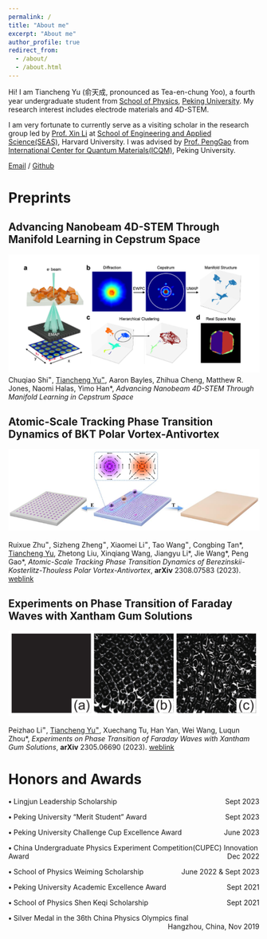 ```yaml
---
permalink: /
title: "About me"
excerpt: "About me"
author_profile: true
redirect_from: 
  - /about/
  - /about.html
---
```


Hi! I am Tiancheng Yu (俞天成, pronounced as Tea-en-chung Yoo), a fourth year undergraduate student from [School of Physics](https://phy.pku.edu.cn/), [Peking University](https://www.pku.edu.cn/). My research interest includes electrode materials and 4D-STEM.

I am very fortunate to currently serve as a visiting scholar in the research group led by [Prof. Xin Li](https://scholar.harvard.edu/lixin) at [School of Engineering and Applied Science(SEAS)](https://seas.harvard.edu/), Harvard University. 
I was advised by [Prof. PengGao](https://scholar.google.com/citations?hl=en&user=JQLol_0AAAAJ) from [International Center for Quantum Materials(ICQM)](http://icqm.pku.edu.cn/gyzx/gyzx_gyzx/index.htm), Peking University.

[Email](mailto:tianchengyu@fas.harvard.edu) / [Github](https://github.com/TianchengYu2001)

Preprints
======

Advancing Nanobeam 4D-STEM Through Manifold Learning in Cepstrum Space
-----
<img src="../images/cepstrum.png" alt="Figure 0">
Chuqiao Shi<sup>=</sup>, <span style="text-decoration: underline;">Tiancheng Yu<sup>=</sup></span>, Aaron Bayles, Zhihua Cheng, Matthew R. Jones, Naomi Halas, Yimo Han&#42;,
<i>Advancing Nanobeam 4D-STEM Through Manifold Learning in Cepstrum Space</i>


Atomic-Scale Tracking Phase Transition Dynamics of BKT Polar Vortex-Antivortex
-----
<img src="../images/fig1.png" alt="Figure 1">

Ruixue Zhu<sup>=</sup>, Sizheng Zheng<sup>=</sup>, Xiaomei Li<sup>=</sup>, Tao Wang<sup>=</sup>, Congbing Tan&#42;, <span style="text-decoration: underline;">Tiancheng Yu</span>, 
Zhetong Liu, Xinqiang Wang, Jiangyu Li&#42;, Jie Wang&#42;, Peng Gao&#42;, 
<i>Atomic-Scale Tracking Phase Transition Dynamics of Berezinskii-Kosterlitz-Thouless Polar Vortex-Antivortex</i>, **arXiv** 2308.07583 (2023). 
[weblink](https://arxiv.org/abs/2308.07583)

Experiments on Phase Transition of Faraday Waves with Xantham Gum Solutions
-----
<img src="../images/fig2.png" alt="Figure 2">

Peizhao Li<sup>=</sup>, <span style="text-decoration: underline;">Tiancheng Yu<sup>=</sup></span>, Xuechang Tu, Han Yan, Wei Wang, Luqun Zhou&#42;, <i>Experiments on Phase Transition of Faraday Waves with Xantham Gum Solutions</i>,
**arXiv** 2305.06690 (2023). 
[weblink](https://www.researchgate.net/publication/373411670_Experiments_on_Phase_Transition_of_Faraday_Waves_with_Xantham_Gum_Solutions)

Honors and Awards
======
 **•** Lingjun Leadership Scholarship
<span style="float: right;">Sept 2023</span>

 **•** Peking University “Merit Student” Award
<span style="float: right;">Sept 2023</span>

 **•** Peking University Challenge Cup Excellence Award
<span style="float: right;">June 2023</span>

 **•** China Undergraduate Physics Experiment Competition(CUPEC) Innovation Award
<span style="float: right;">Dec 2022</span>

 **•** School of Physics Weiming Scholarship
<span style="float: right;">June 2022 & Sept 2023</span>

 **•** Peking University Academic Excellence Award
<span style="float: right;">Sept 2021</span>

 **•** School of Physics Shen Keqi Scholarship
<span style="float: right;">Sept 2021</span>

 **•** Silver Medal in the 36th China Physics Olympics final
<span style="float: right;">Hangzhou, China, Nov 2019</span>



